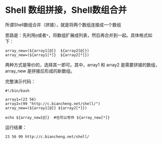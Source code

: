 # Shell 数组拼接，Shell数组合并
所谓Shell数组合并（拼接），就是将两个数组连接成一个数组

思路是：先利用`@`或者`*`，将数组扩展成列表，然后再合并到一起。具体格式如下：
```shell
array_new=(${array1[@]}  ${array2[@]})
array_new=(${array1[*]}  ${array2[*]})
```
两种方式是等价的，选择其一即可。其中，array1 和 array2 是需要拼接的数组，array_new 是拼接后形成的新数组。

完整演示代码：
```shell
#!/bin/bash

array1=(23 56)
array2=(99 "http://c.biancheng.net/shell/")
array_new=(${array1[@]} ${array2[*]})

echo ${array_new[@]}  #也可以写作 ${array_new[*]}
```
运行结果：
```shell
23 56 99 http://c.biancheng.net/shell/
```